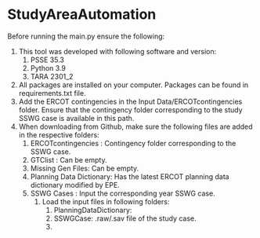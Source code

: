 # StudyAreaAutomation
Before running the main.py ensure the following:
1. This tool was developed with following software and version:
   1. PSSE 35.3
   2. Python 3.9
   3. TARA 2301_2
2. All packages are installed on your computer. Packages can be found in requirements.txt file.
3. Add the ERCOT contingencies in the Input Data/ERCOTcontingencies folder. Ensure that the contingency folder corresponding to the study SSWG case is available in this path.
4. When downloading from Github, make sure the following files are added in the respective folders:
   1. ERCOTcontingencies : Contingency folder corresponding to the SSWG case.
   2. GTClist : Can be empty.
   3. Missing Gen Files: Can be empty.
   4. Planning Data Dictionary: Has the latest ERCOT planning data dictionary modified by EPE.
   5. SSWG Cases : Input the corresponding year SSWG case.
      1. Load the input files in following folders:
         1. PlanningDataDictionary: 
         2. SSWGCase: .raw/.sav file of the study case.
         3. 